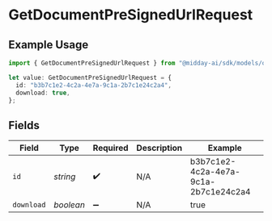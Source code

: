 # GetDocumentPreSignedUrlRequest

## Example Usage

```typescript
import { GetDocumentPreSignedUrlRequest } from "@midday-ai/sdk/models/operations";

let value: GetDocumentPreSignedUrlRequest = {
  id: "b3b7c1e2-4c2a-4e7a-9c1a-2b7c1e24c2a4",
  download: true,
};
```

## Fields

| Field                                | Type                                 | Required                             | Description                          | Example                              |
| ------------------------------------ | ------------------------------------ | ------------------------------------ | ------------------------------------ | ------------------------------------ |
| `id`                                 | *string*                             | :heavy_check_mark:                   | N/A                                  | b3b7c1e2-4c2a-4e7a-9c1a-2b7c1e24c2a4 |
| `download`                           | *boolean*                            | :heavy_minus_sign:                   | N/A                                  | true                                 |